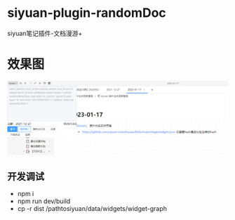 # siyuan-plugin-randomDoc
siyuan笔记插件-文档漫游+


# 效果图

![preview-relative](./preview.png)

## 开发调试

- npm i 
- npm run dev/build
- cp -r dist /pathtosiyuan/data/widgets/widget-graph